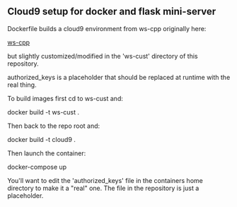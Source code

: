 Cloud9 setup for docker and flask mini-server
----------------------------------------------

Dockerfile builds a cloud9 environment from ws-cpp originally here: 

[ws-cpp](https://github.com/c9/templates/tree/master/ws-cpp)

but slightly customized/modified in the 'ws-cust' directory of this repository.

authorized_keys is a placeholder that should be replaced at runtime with the real thing.

To build images first cd to ws-cust and:

docker build -t ws-cust .

Then back to the repo root and:

docker build -t cloud9 .

Then launch the container:

docker-compose up

You'll want to edit the 'authorized_keys' file in the containers home directory
to make it a "real" one. The file in the repository is just a placeholder.
